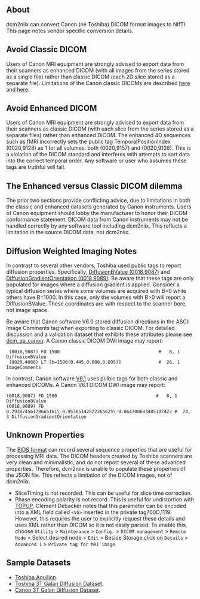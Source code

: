 ## About

dcm2niix can convert Canon (né Toshiba) DICOM format images to NIfTI. This page notes vendor specific conversion details.

## Avoid Classic DICOM

Users of Canon MRI equipment are strongly advised to export data from their scanners as enhanced DICOM (with all images from the series stored as a single file) rather than classic DICOM (each 2D slice stored as a separate file). Limitations of the Canon classic DICOMs are described [here](https://github.com/rordenlab/dcm2niix/issues/495) and [here](https://github.com/neurolabusc/dcm_qa_canon).

## Avoid Enhanced DICOM

Users of Canon MRI equipment are strongly advised to export data from their scanners as classic DICOM (with each slice from the series stored as a separate files) rather than enhanced DICOM. The enhanced 4D sequences such as fMRI incorrectly sets the public tag TemporalPositionIndex (0020,9128) as 1 for all volumes: both (0020,9157) and (0020,9128). This is a violation of the DICOM standard and interferes with attempts to sort data into the correct temporal order. Any software or user who assumes these tags are truthful will fail.

## The Enhanced versus Classic DICOM dilemma

The prior two sections provide conflicting advice, due to limitations in both the classic and enhanced datasets generated by Canon instruments. Users of Canon equipment should lobby the manufacturer to honor their DICOM conformance statement. DICOM data from Canon instruments may not be handled correctly by any software tool including dcm2niix. This reflects a limitation in the source DICOM data, not dcm2niix.

## Diffusion Weighted Imaging Notes

In contrast to several other vendors, Toshiba used public tags to report diffusion properties. Specifically, [DiffusionBValue (0018,9087)](http://dicomlookup.com/lookup.asp?sw=Tnumber&q=(0018,9087)) and [DiffusionGradientOrientation (0018,9089)](http://dicomlookup.com/lookup.asp?sw=Tnumber&q=(0018,9089)). Be aware that these tags are only populated for images where a diffusion gradient is applied. Consider a typical diffusion series where some volumes are acquired with B=0 while others have B=1000. In this case, only the volumes with B>0 will report a DiffusionBValue. These coordinates are with respect to the scanner bore, not image space.

Be aware that Canon software V6.0 stored diffusion directions in the ASCII Image Comments tag when exporting to classic DICOM. For detailed discussion and a validation dataset that exhibits these attributes please see [dcm_qa_canon](https://github.com/neurolabusc/dcm_qa_canon). A Canon classic DICOM DWI image may report:

```
 (0018,9087) FD 1500                                     #   8, 1 DiffusionBValue
 (0020,4000) LT [b=1500(0.445,0.000,0.895)]              #  26, 1 ImageComments
```

In contrast, Canon software [V6.1](https://github.com/neurolabusc/dcm_qa_canon_61) uses pulbic tags for both classic and enhanced DICOMs. A Canon V6.1 DICOM DWI image may report:

```
(0018,9087) FD 1500                                     #   8, 1 DiffusionBValue
(0018,9089) FD 0.29387456178665161\-0.95365142822265625\-0.064700603485107422 #  24, 3 DiffusionGradientOrientation
```

## Unknown Properties

The [BIDS format](https://bids.neuroimaging.io) can record several sequence properties that are useful for processing MRI data. The DICOM headers created by Toshiba scanners are very clean and minimalistic, and do not report several of these advanced properties. Therefore, dcm2niix is unable to populate these properties of the JSON file. This reflects a limitation of the DICOM images, not of dcm2niix.

 - SliceTiming is not recorded. This can be useful for slice time correction.
 - Phase encoding polarity is not record. This is useful for undistortion with [TOPUP](https://fsl.fmrib.ox.ac.uk/fsl/fslwiki/topup). Clément Debacker notes that this parameter can be encoded into a XML field called `<VG>` inserted in the private tag700D,1119. However, this requires the user to explicitly request these details and uses XML rather than DICOM so it is not easily parsed. To enable this, choose `Utility` > `Maintenance` > `Config.` > `DICOM management` > `Remote Node` > Select desired node > `Edit` > Beside Storage click on `Details` > `Advanced 1` > `Private tag for MRI image`.


## Sample Datasets

 - [Toshiba Aquilion](https://www.aliza-dicom-viewer.com/download/datasets).
 - [Toshiba 3T Galan Diffusion Dataset](https://github.com/neurolabusc/dcm_qa_toshiba).
 - [Canon 3T Galan Diffusion Dataset](https://github.com/neurolabusc/dcm_qa_canon).
